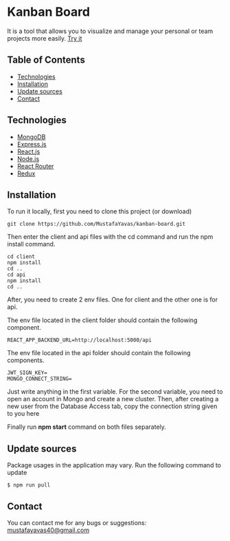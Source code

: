 # Kanban Board

It is a tool that allows you to visualize and manage your personal or team projects more easily. [Try it](https://mustafa-yavas-kanban-board.netlify.app/)

## Table of Contents
* [Technologies](#technologies)
* [Installation](#installation)
* [Update sources](#update-sources)
* [Contact](#contact)

## Technologies
* [MongoDB](https://www.mongodb.com/)
* [Express.js](https://expressjs.com/)
* [React.js](https://reactjs.org/)
* [Node.js](https://nodejs.org/en/)
* [React Router](https://reactrouter.com/)
* [Redux](https://redux.js.org/)

## Installation
To run it locally, first you need to clone this project (or download)

```
git clone https://github.com/MustafaYavas/kanban-board.git
```

Then enter the client and api files with the cd command and run the npm install command.

```
cd client
npm install 
cd ..
cd api
npm install 
cd ..
```

After, you need to create 2 env files. One for client and the other one is for api.

The env file located in the client folder should contain the following component.
```
REACT_APP_BACKEND_URL=http://localhost:5000/api
```

The env file located in the api folder should contain the following components.
```
JWT_SIGN_KEY=
MONGO_CONNECT_STRING=
```
Just write anything in the first variable. For the second variable, you need to open an account in Mongo and create a new cluster. Then, after creating a new user from the Database Access tab, copy the connection string given to you here

Finally run **npm start** command on both files separately.


## Update sources
Package usages in the application may vary.
Run the following command to update

```
$ npm run pull
```

## Contact
You can contact me for any bugs or suggestions: mustafayavas40@gmail.com